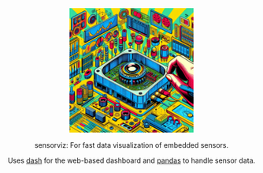 <div align="center">

<img src="docs/logo.jpeg" alt="Sublime's custom image" width="50%"/>

sensorviz: For fast data visualization of embedded sensors. 

Uses [dash](https://github.com/plotly/dash) for the web-based dashboard and [pandas](https://github.com/pandas-dev/pandas) to handle sensor data.
</div>
